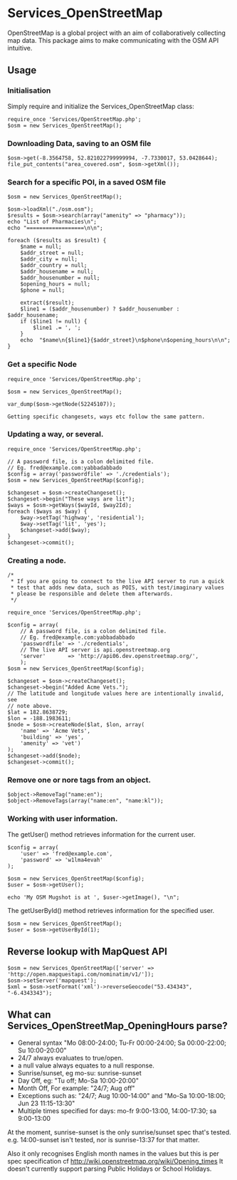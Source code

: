 # Services_OpenStreetMap
OpenStreetMap is a global project with an aim of collaboratively collecting map
data. This package aims to make communicating with the OSM API intuitive.

## Usage

### Initialisation

Simply require and initialize the Services_OpenStreetMap class:

    require_once 'Services/OpenStreetMap.php';
    $osm = new Services_OpenStreetMap();

### Downloading Data, saving to an OSM file

    $osm->get(-8.3564758, 52.821022799999994, -7.7330017, 53.0428644);
    file_put_contents("area_covered.osm", $osm->getXml());


### Search for a specific POI, in a saved OSM file
    $osm = new Services_OpenStreetMap();

    $osm->loadXml("./osm.osm");
    $results = $osm->search(array("amenity" => "pharmacy"));
    echo "List of Pharmacies\n";
    echo "==================\n\n";

    foreach ($results as $result) {
        $name = null;
        $addr_street = null;
        $addr_city = null;
        $addr_country = null;
        $addr_housename = null;
        $addr_housenumber = null;
        $opening_hours = null;
        $phone = null;

        extract($result);
        $line1 = ($addr_housenumber) ? $addr_housenumber : $addr_housename;
        if ($line1 != null) {
            $line1 .= ', ';
        }
        echo  "$name\n{$line1}{$addr_street}\n$phone\n$opening_hours\n\n";
    }

### Get a specific Node
    require_once 'Services/OpenStreetMap.php';

    $osm = new Services_OpenStreetMap();

    var_dump($osm->getNode(52245107));

    Getting specific changesets, ways etc follow the same pattern.


### Updating a way, or several.
    require_once 'Services/OpenStreetMap.php';

    // A password file, is a colon delimited file.
    // Eg. fred@example.com:yabbadabbado
    $config = array('passwordfile' => './credentials');
    $osm = new Services_OpenStreetMap($config);

    $changeset = $osm->createChangeset();
    $changeset->begin("These ways are lit");
    $ways = $osm->getWays($wayId, $way2Id);
    foreach ($ways as $way) {
        $way->setTag('highway', 'residential');
        $way->setTag('lit', 'yes');
        $changeset->add($way);
    }
    $changeset->commit();

### Creating a node.

    /*
     * If you are going to connect to the live API server to run a quick
     * test that adds new data, such as POIS, with test/imaginary values
     * please be responsible and delete them afterwards.
     */

    require_once 'Services/OpenStreetMap.php';

    $config = array(
        // A password file, is a colon delimited file.
        // Eg. fred@example.com:yabbadabbado
        'passwordfile' => './credentials',
        // The live API server is api.openstreetmap.org
        'server'       => 'http://api06.dev.openstreetmap.org/',
        );
    $osm = new Services_OpenStreetMap($config);

    $changeset = $osm->createChangeset();
    $changeset->begin("Added Acme Vets.");
    // The latitude and longitude values here are intentionally invalid, see
    // note above.
    $lat = 182.8638729;
    $lon = -188.1983611;
    $node = $osm->createNode($lat, $lon, array(
        'name' => 'Acme Vets',
        'building' => 'yes',
        'amenity' => 'vet')
    );
    $changeset->add($node);
    $changeset->commit();

### Remove one or nore tags from an object.

    $object->RemoveTag("name:en");
    $object->RemoveTags(array("name:en", "name:kl"));

### Working with user information.

The getUser() method retrieves information for the current user.

    $config = array(
        'user' => 'fred@example.com',
        'password' => 'w1lma4evah'
    );

    $osm = new Services_OpenStreetMap($config);
    $user = $osm->getUser();

    echo 'My OSM Mugshot is at ', $user->getImage(), "\n";

The getUserById() method retrieves information for the specified user.

    $osm = new Services_OpenStreetMap();
    $user = $osm->getUserById(1);

## Reverse lookup with MapQuest API

    $osm = new Services_OpenStreetMap(['server' => 'http://open.mapquestapi.com/nominatim/v1/']);
    $osm->setServer('mapquest');
    $xml = $osm->setFormat('xml')->reverseGeocode("53.434343", "-6.4343343");

## What can Services_OpenStreetMap_OpeningHours parse?

* General syntax "Mo 08:00-24:00; Tu-Fr 00:00-24:00; Sa 00:00-22:00; Su 10:00-20:00"
* 24/7 always evaluates to true/open.
* a null value always equates to a null response.
* Sunrise/sunset, eg mo-su: sunrise-sunset
* Day Off, eg: "Tu off; Mo-Sa 10:00-20:00"
* Month Off, For example: "24/7; Aug off"
* Exceptions such as: "24/7; Aug 10:00-14:00" and "Mo-Sa 10:00-18:00; Jun 23 11:15-13:30"
* Multiple times specified for days: mo-fr 9:00-13:00, 14:00-17:30; sa 9:00-13:00

At the moment, sunrise-sunset is the only sunrise/sunset spec that's tested.
e.g. 14:00-sunset isn't tested, nor is sunrise-13:37 for that matter.

Also it only recognises English month names in the values but this is per spec specification cf http://wiki.openstreetmap.org/wiki/Opening_times
It doesn't currently support parsing Public Holidays or School Holidays.
